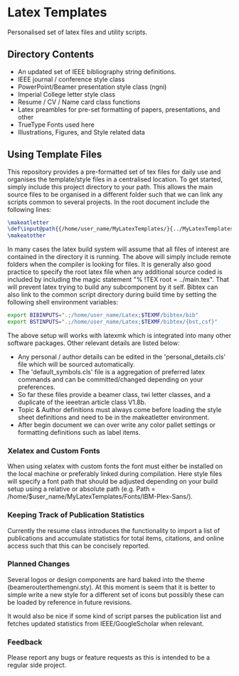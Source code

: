 # Latex Templates
Personalised set of latex files and utility scripts.

## Directory Contents
- An updated set of IEEE bibliography string definitions.
- IEEE journal / conference style class
- PowerPoint/Beamer presentation style class (ngni)
- Imperial College letter style class
- Resume / CV / Name card class functions
- Latex preambles for pre-set formatting of papers, presentations, and other
- TrueType Fonts used here
- Illustrations, Figures, and Style related data

## Using Template Files
This repository provides a pre-formatted set of tex files for daily use and organises the template/style files in a centralised location. To get started, simply include this project directory to your path. This allows the main source files to be organised in a different folder such that we can link any scripts common to several projects. In the root document include the following lines:

``` latex
\makeatletter
\def\input@path{{/home/user_name/MyLatexTemplates/}{../MyLatexTemplates/}}
\makeatother
```

In many cases the latex build system will assume that all files of interest are contained in the directory it is running. The above will simply include remote folders when the compiler is looking for files. It is generally also good practice to specify the root latex file when any additional source coded is included by including the magic statement "% !TEX root = ../main.tex". That will prevent latex trying to build any subcomponent by it self. Bibtex can also link to the common script directory during build time by setting the following shell environment variables:

``` bash
export BIBINPUTS=".;/home/user_name/Latex;$TEXMF/bibtex/bib"
export BSTINPUTS=".;/home/user_name/Latex;$TEXMF/bibtex/{bst,csf}"
```

The above setup will works with latexmk which is integrated into many other software packages. Other relevant details are listed below:

- Any personal / author details can be edited in the 'personal_details.cls' file which will be sourced automatically.
- The 'default_symbols.cls' file is a aggregation of preferred latex commands and can be committed/changed depending on your preferences.
- So far these files provide a beamer class, twi letter classes, and a duplicate of the ieeetran article class V1.8b.
- Topic & Author definitions must always come before loading the style sheet definitions and need to be in the makeatletter environment.
- After begin document we can over write any color pallet settings or formatting definitions such as label items.

### Xelatex and Custom Fonts
When using xelatex with custom fonts the font must either be installed on the local machine or preferably linked during compilation. Here style files will specify a font path that should be adjusted depending on your build setup using a relative or absolute path (e.g. Path = /home/$user_name/MyLatexTemplates/Fonts/IBM-Plex-Sans/).

### Keeping Track of Publication Statistics
Currently the resume class introduces the functionality to import a list of publications and accumulate statistics for total items, citations, and online access such that this can be concisely reported.

### Planned Changes
Several logos or design components are hard baked into the theme (beamerouterthemengni.sty). At this moment is seem that it is better to simple write a new style for a different set of icons but possibly these can be loaded by reference in future revisions.

It would also be nice if some kind of script parses the publication list and fetches updated statistics from IEEE/GoogleScholar when relevant.

### Feedback
Please report any bugs or feature requests as this is intended to be a regular side project.
